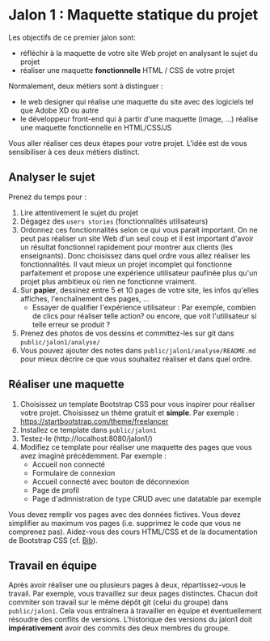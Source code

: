 # Jalon 1 : Maquette statique du projet

Les objectifs de ce premier jalon sont:
- réfléchir à la maquette de votre site Web projet en analysant le sujet du projet
- réaliser une maquette __fonctionnelle__ HTML / CSS de votre projet

Normalement, deux métiers sont à distinguer :
- le web designer qui réalise une maquette du site avec des logiciels tel que Adobe XD ou autre
- le développeur front-end qui à partir d'une maquette (image, ...) réalise une maquette fonctionnelle en HTML/CSS/JS

Vous aller réaliser ces deux étapes pour votre projet.
L'idée est de vous sensibiliser à ces deux métiers distinct.

## Analyser le sujet

Prenez du temps pour :
1. Lire attentivement le sujet du projet
2. Dégagez des `users stories` (fonctionnalités utilisateurs)
3. Ordonnez ces fonctionnalités selon ce qui vous parait important. On ne peut pas réaliser un site Web d'un seul coup et il est important d'avoir un résultat fonctionnel rapidement pour montrer aux clients (les enseignants). Donc choisissez dans quel ordre vous allez réaliser les fonctionnalités. Il vaut mieux un projet incomplet qui fonctionne parfaitement et propose une expérience utilisateur paufinée plus qu'un projet plus ambitieux où rien ne fonctionne vraiment.
4. Sur __papier__, dessinez entre 5 et 10 pages de votre site, les infos qu'elles affiches, l'enchaînement des pages, ...
    - Essayer de qualifier l'expérience utilisateur : Par exemple, combien de clics pour réaliser telle action? ou encore, que voit l'utilisateur si telle erreur se produit ?
5. Prenez des photos de vos dessins et committez-les sur git dans `public/jalon1/analyse/`
6. Vous pouvez ajouter des notes dans `public/jalon1/analyse/README.md` pour mieux décrire ce que vous souhaitez réaliser et dans quel ordre.

## Réaliser une maquette

1. Choisissez un template Bootstrap CSS pour vous inspirer pour réaliser votre projet. Choisissez un thème gratuit et __simple__. Par exemple : https://startbootstrap.com/theme/freelancer
2. Installez ce template dans `public/jalon1`
3. Testez-le (http://localhost:8080/jalon1/)
4. Modifiez ce template pour réaliser une maquette des pages que vous avez imaginé précédemment. Par exemple :
   - Accueil non connecté
   - Formulaire de connexion
   - Accueil connecté avec bouton de déconnexion
   - Page de profil
   - Page d'admnistration de type CRUD avec une datatable par exemple

Vous devez remplir vos pages avec des données fictives.
Vous devez simplifier au maximum vos pages (i.e. supprimez le code que vous ne comprenez pas).
Aidez-vous des cours HTML/CSS et de la documentation de Bootstrap CSS (cf. [Bib](infos/prerequis.md)).

## Travail en équipe

Après avoir réaliser une ou plusieurs pages à deux, répartissez-vous le travail.
Par exemple, vous travaillez sur deux pages distinctes.
Chacun doit commiter son travail sur le même dépôt git (celui du groupe) dans `public/jalon1`.
Cela vous entraînera à travailler en équipe et éventuellement résoudre des conflits de versions.
L'historique des versions du jalon1 doit __impérativement__ avoir des commits des deux membres du groupe.